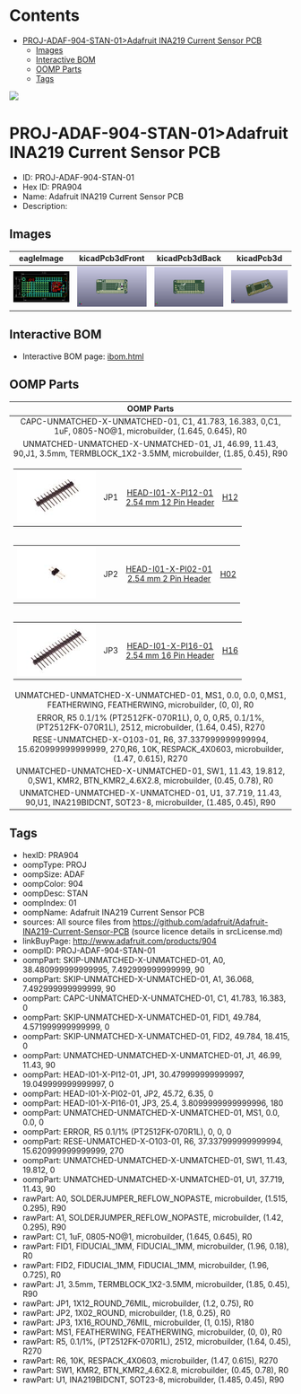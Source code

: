 



Contents
========

* [PROJ-ADAF-904-STAN-01>Adafruit INA219 Current Sensor PCB](#proj-adaf-904-stan-01adafruit-ina219-current-sensor-pcb)
	* [Images](#images)
	* [Interactive BOM](#interactive-bom)
	* [OOMP Parts](#oomp-parts)
	* [Tags](#tags)
  
![][im]
# PROJ-ADAF-904-STAN-01>Adafruit INA219 Current Sensor PCB

- ID: PROJ-ADAF-904-STAN-01
- Hex ID: PRA904
- Name: Adafruit INA219 Current Sensor PCB
- Description: 

## Images
  
  

|eagleImage|kicadPcb3dFront|kicadPcb3dBack|kicadPcb3d|
| :---: | :---: | :---: | :---: |
|[![eagleImage](eagleImage_140.png)](eagleImage_600.png)|[![kicadPcb3dFront](kicadPcb3dFront_140.png)](kicadPcb3dFront_600.png)|[![kicadPcb3dBack](kicadPcb3dBack_140.png)](kicadPcb3dBack_600.png)|[![kicadPcb3d](kicadPcb3d_140.png)](kicadPcb3d_600.png)|

## Interactive BOM

- Interactive BOM page: [ibom.html](kicad/bom/ibom.html)

## OOMP Parts
  

|OOMP Parts|
| :---: |
|CAPC-UNMATCHED-X-UNMATCHED-01, C1, 41.783, 16.383, 0,C1, 1uF, 0805-NO@1, microbuilder, (1.645, 0.645), R0|
|UNMATCHED-UNMATCHED-X-UNMATCHED-01, J1, 46.99, 11.43, 90,J1, 3.5mm, TERMBLOCK_1X2-3.5MM, microbuilder, (1.85, 0.45), R90|
|<table><tr><td>![HEAD-I01-X-PI12-01](https://raw.githubusercontent.com/oomlout/oomlout_OOMP_parts/main/HEAD-I01-X-PI12-01/image_140.jpg)</td><td> JP1</td><td>[HEAD-I01-X-PI12-01<br>2.54 mm 12 Pin Header](https://github.com/oomlout/oomlout_OOMP_parts/tree/main/HEAD-I01-X-PI12-01/)</td><td>[H12](https://github.com/oomlout/oomlout_OOMP_parts/tree/main/HEAD-I01-X-PI12-01/)</td></tr></table>|
|<table><tr><td>![HEAD-I01-X-PI02-01](https://raw.githubusercontent.com/oomlout/oomlout_OOMP_parts/main/HEAD-I01-X-PI02-01/image_140.jpg)</td><td> JP2</td><td>[HEAD-I01-X-PI02-01<br>2.54 mm 2 Pin Header](https://github.com/oomlout/oomlout_OOMP_parts/tree/main/HEAD-I01-X-PI02-01/)</td><td>[H02](https://github.com/oomlout/oomlout_OOMP_parts/tree/main/HEAD-I01-X-PI02-01/)</td></tr></table>|
|<table><tr><td>![HEAD-I01-X-PI16-01](https://raw.githubusercontent.com/oomlout/oomlout_OOMP_parts/main/HEAD-I01-X-PI16-01/image_140.jpg)</td><td> JP3</td><td>[HEAD-I01-X-PI16-01<br>2.54 mm 16 Pin Header](https://github.com/oomlout/oomlout_OOMP_parts/tree/main/HEAD-I01-X-PI16-01/)</td><td>[H16](https://github.com/oomlout/oomlout_OOMP_parts/tree/main/HEAD-I01-X-PI16-01/)</td></tr></table>|
|UNMATCHED-UNMATCHED-X-UNMATCHED-01, MS1, 0.0, 0.0, 0,MS1, FEATHERWING, FEATHERWING, microbuilder, (0, 0), R0|
|ERROR, R5 0.1/1% (PT2512FK-070R1L), 0, 0, 0,R5, 0.1/1%, (PT2512FK-070R1L), 2512, microbuilder, (1.64, 0.45), R270|
|RESE-UNMATCHED-X-O103-01, R6, 37.337999999999994, 15.620999999999999, 270,R6, 10K, RESPACK_4X0603, microbuilder, (1.47, 0.615), R270|
|UNMATCHED-UNMATCHED-X-UNMATCHED-01, SW1, 11.43, 19.812, 0,SW1, KMR2, BTN_KMR2_4.6X2.8, microbuilder, (0.45, 0.78), R0|
|UNMATCHED-UNMATCHED-X-UNMATCHED-01, U1, 37.719, 11.43, 90,U1, INA219BIDCNT, SOT23-8, microbuilder, (1.485, 0.45), R90|

## Tags

- hexID: PRA904
- oompType: PROJ
- oompSize: ADAF
- oompColor: 904
- oompDesc: STAN
- oompIndex: 01
- oompName: Adafruit INA219 Current Sensor PCB
- sources: All source files from https://github.com/adafruit/Adafruit-INA219-Current-Sensor-PCB (source licence details in srcLicense.md)
- linkBuyPage: http://www.adafruit.com/products/904
- oompID: PROJ-ADAF-904-STAN-01
- oompPart: SKIP-UNMATCHED-X-UNMATCHED-01, A0, 38.480999999999995, 7.492999999999999, 90
- oompPart: SKIP-UNMATCHED-X-UNMATCHED-01, A1, 36.068, 7.492999999999999, 90
- oompPart: CAPC-UNMATCHED-X-UNMATCHED-01, C1, 41.783, 16.383, 0
- oompPart: SKIP-UNMATCHED-X-UNMATCHED-01, FID1, 49.784, 4.571999999999999, 0
- oompPart: SKIP-UNMATCHED-X-UNMATCHED-01, FID2, 49.784, 18.415, 0
- oompPart: UNMATCHED-UNMATCHED-X-UNMATCHED-01, J1, 46.99, 11.43, 90
- oompPart: HEAD-I01-X-PI12-01, JP1, 30.479999999999997, 19.049999999999997, 0
- oompPart: HEAD-I01-X-PI02-01, JP2, 45.72, 6.35, 0
- oompPart: HEAD-I01-X-PI16-01, JP3, 25.4, 3.8099999999999996, 180
- oompPart: UNMATCHED-UNMATCHED-X-UNMATCHED-01, MS1, 0.0, 0.0, 0
- oompPart: ERROR, R5 0.1/1% (PT2512FK-070R1L), 0, 0, 0
- oompPart: RESE-UNMATCHED-X-O103-01, R6, 37.337999999999994, 15.620999999999999, 270
- oompPart: UNMATCHED-UNMATCHED-X-UNMATCHED-01, SW1, 11.43, 19.812, 0
- oompPart: UNMATCHED-UNMATCHED-X-UNMATCHED-01, U1, 37.719, 11.43, 90
- rawPart: A0, SOLDERJUMPER_REFLOW_NOPASTE, microbuilder, (1.515, 0.295), R90
- rawPart: A1, SOLDERJUMPER_REFLOW_NOPASTE, microbuilder, (1.42, 0.295), R90
- rawPart: C1, 1uF, 0805-NO@1, microbuilder, (1.645, 0.645), R0
- rawPart: FID1, FIDUCIAL_1MM, FIDUCIAL_1MM, microbuilder, (1.96, 0.18), R0
- rawPart: FID2, FIDUCIAL_1MM, FIDUCIAL_1MM, microbuilder, (1.96, 0.725), R0
- rawPart: J1, 3.5mm, TERMBLOCK_1X2-3.5MM, microbuilder, (1.85, 0.45), R90
- rawPart: JP1, 1X12_ROUND_76MIL, microbuilder, (1.2, 0.75), R0
- rawPart: JP2, 1X02_ROUND, microbuilder, (1.8, 0.25), R0
- rawPart: JP3, 1X16_ROUND_76MIL, microbuilder, (1, 0.15), R180
- rawPart: MS1, FEATHERWING, FEATHERWING, microbuilder, (0, 0), R0
- rawPart: R5, 0.1/1%, (PT2512FK-070R1L), 2512, microbuilder, (1.64, 0.45), R270
- rawPart: R6, 10K, RESPACK_4X0603, microbuilder, (1.47, 0.615), R270
- rawPart: SW1, KMR2, BTN_KMR2_4.6X2.8, microbuilder, (0.45, 0.78), R0
- rawPart: U1, INA219BIDCNT, SOT23-8, microbuilder, (1.485, 0.45), R90



[im]: kicadPcb3d_450.png
